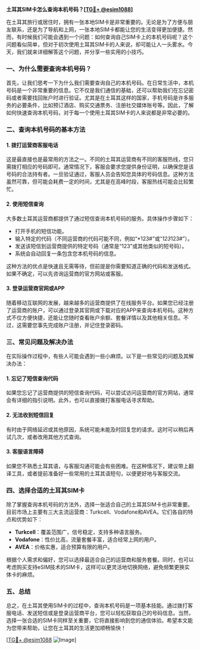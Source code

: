 **土耳其SIM卡怎么查询本机号码？[[TG💪+ @esim1088](https://t.me/s/esim1088)]**

在土耳其旅行或居住时，拥有一张本地SIM卡是非常重要的。无论是为了方便与朋友联系，还是为了导航和上网，一张本地SIM卡都能让您的生活变得更加便捷。然而，有时候我们可能会遇到一个问题：如何查询自己SIM卡上的本机号码呢？这个问题看似简单，但对于初次使用土耳其SIM卡的人来说，却可能让人一头雾水。今天，我们就来详细解答这个问题，并分享一些实用的小技巧。

### 一、为什么需要查询本机号码？

首先，让我们思考一下为什么我们需要查询自己的本机号码。在日常生活中，本机号码是一个非常重要的信息。它不仅是我们通信的基础，还可以帮助我们在忘记密码或者需要找回账户时进行验证。尤其是在土耳其这样的国家，手机号码是许多服务的必要条件，比如预订酒店、购买交通票务、注册社交媒体账号等。因此，了解如何快速查询本机号码，对于每一个使用土耳其SIM卡的人来说都是非常必要的。

### 二、查询本机号码的基本方法

#### 1. 拨打运营商客服电话

这是最直接也是最常用的方法之一。不同的土耳其运营商有不同的客服热线，您只需拨打相应的号码即可。通常情况下，客服会要求您提供身份证明，以确保您是该号码的合法持有者。一旦验证通过，客服人员会告知您具体的号码信息。这种方法虽然可靠，但可能会耗费一定的时间，尤其是在高峰时段，客服热线可能会比较繁忙。

#### 2. 使用短信查询

大多数土耳其运营商都提供了通过短信查询本机号码的服务。具体操作步骤如下：

- 打开手机的短信功能。
- 输入特定的代码（不同运营商的代码可能不同，例如“*123#”或“*123*123#”）。
- 发送该短信到运营商提供的特定号码（通常是“123”或其他类似的短号码）。
- 系统会自动回复一条包含您本机号码的信息。

这种方法的优点是快速且无需等待，但前提是你需要知道正确的代码和发送格式。如果不确定，可以先咨询运营商的官方网站或客服。

#### 3. 登录运营商官网或APP

随着移动互联网的发展，越来越多的运营商提供了在线服务平台。如果您已经注册了运营商的账户，可以通过登录其官网或下载对应的APP来查询本机号码。这种方式不仅方便快捷，还能让您随时查看账户余额、套餐详情以及其他相关信息。不过，这需要您事先完成账户注册，并记住登录密码。

### 三、常见问题及解决办法

在实际操作过程中，有些人可能会遇到一些小麻烦。以下是一些常见的问题及其解决办法：

#### 1. 忘记了短信查询代码

如果您忘记了运营商提供的短信查询代码，可以尝试访问运营商的官方网站，通常会有详细的指引说明。此外，也可以直接拨打客服电话寻求帮助。

#### 2. 无法收到短信回复

有时由于网络延迟或其他原因，系统可能未能及时回复您的请求。这时可以稍后再试几次，或者改用其他方式查询。

#### 3. 客服语言障碍

如果您不熟悉土耳其语，与客服沟通可能会有些困难。在这种情况下，建议带上翻译工具，或者提前准备好一些常用的土耳其语短句，以便更好地与客服交流。

### 四、选择合适的土耳其SIM卡

除了掌握查询本机号码的方法外，选择一张适合自己的土耳其SIM卡也非常重要。目前市场上主要有三大主流运营商：Turkcell、Vodafone和AVEA。它们各自的特点和优势如下：

- **Turkcell**：覆盖范围广，信号稳定，支持多种语言服务。
- **Vodafone**：性价比高，流量套餐丰富，适合经常上网的用户。
- **AVEA**：价格实惠，适合预算有限的用户。

根据个人需求和偏好，您可以选择最适合自己的运营商和服务套餐。同时，也可以考虑购买支持eSIM技术的SIM卡，这样可以更灵活地切换网络，避免频繁更换实体卡的麻烦。

### 五、总结

总之，在土耳其使用SIM卡的过程中，查询本机号码是一项基本技能。通过拨打客服电话、发送短信或是登录运营商平台，您可以轻松获取自己的号码信息。当然，选择一张合适的SIM卡同样至关重要，它将直接影响到您的通信体验。希望本文能为您带来帮助，让您在土耳其的生活更加顺畅愉快！

[[TG💪+ @esim1088](https://t.me/s/esim1088) ![Image](https://i.postimg.cc/4NQfJmqS/Snipaste-2025-05-13-00-14-12.png)]